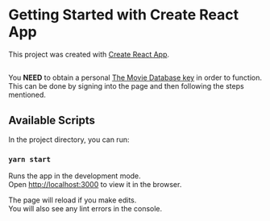 # Getting Started with Create React App

This project was created with [Create React App](https://github.com/facebook/create-react-app).

##
You **NEED** to obtain a personal [The Movie Database key](https://www.themoviedb.org/) in order to function.
This can be done by signing into the page and then following the steps mentioned.

## Available Scripts

In the project directory, you can run:

### `yarn start`

Runs the app in the development mode.\
Open [http://localhost:3000](http://localhost:3000) to view it in the browser.

The page will reload if you make edits.\
You will also see any lint errors in the console.
